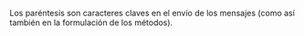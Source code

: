 Los paréntesis son caracteres claves en el envío de los mensajes (como así también en la formulación de los métodos). 